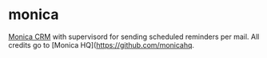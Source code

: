 # monica
[Monica CRM](https://github.com/monicahq/monica) with supervisord for sending scheduled reminders per mail.
All credits go to [Monica HQ](https://github.com/monicahq.